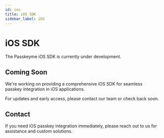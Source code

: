 ```yaml
---
id: ios
title: iOS SDK
sidebar_label: iOS
---
```


# iOS SDK

The Passkeyme iOS SDK is currently under development.

## Coming Soon

We're working on providing a comprehensive iOS SDK for seamless passkey integration in iOS applications.

For updates and early access, please contact our team or check back soon.

## Contact

If you need iOS passkey integration immediately, please reach out to us for assistance and custom solutions.
